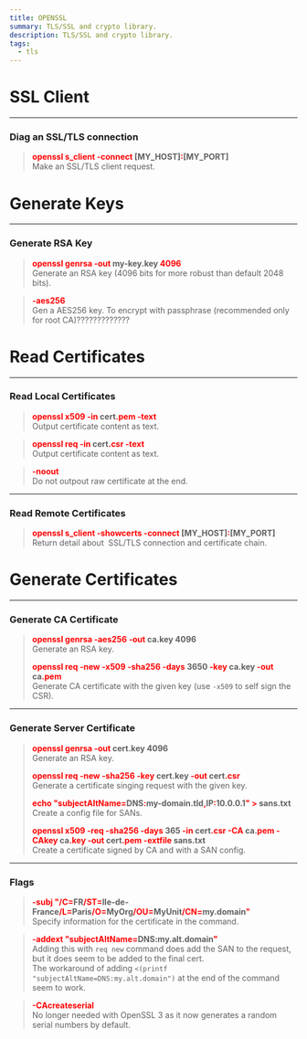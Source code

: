 ```yaml
---
title: OPENSSL
summary: TLS/SSL and crypto library.
description: TLS/SSL and crypto library.
tags:
  - tls
---
```


# SSL Client

---

### Diag an SSL/TLS connection


 > 
 > **<font color=red>openssl s_client -connect</font> \[MY_HOST\]<font color=red>:</font>\[MY_PORT\]**</br>
 > Make an SSL/TLS client request.

# Generate Keys

---

### Generate RSA Key


 > 
 > **<font color=red>openssl genrsa -out</font> my-key.key <font color=red>4096</font>**</br>
 > Generate an RSA key (4096 bits for more robust than default 2048 bits).

 > 
 > **<font color=red>-aes256</font>**</br>
 > Gen a AES256 key.
 > To encrypt with passphrase (recommended only for root CA)?????????????

# Read Certificates

---

### Read Local Certificates


 > 
 > **<font color=red>openssl x509 -in</font> cert<font color=red>.pem -text</font>**</br>
 > Output certificate content as text.

 > 
 > **<font color=red>openssl req -in</font> cert<font color=red>.csr -text</font>**</br>
 > Output certificate content as text.

 > 
 > **<font color=red>-noout</font>**</br>
 > Do not outpout raw certificate at the end.

---

### Read Remote Certificates


 > 
 > **<font color=red>openssl s_client -showcerts -connect</font> \[MY_HOST\]<font color=red>:</font>\[MY_PORT\]**</br>
 > Return detail about  SSL/TLS connection and certificate chain.

# Generate Certificates

---

### Generate CA Certificate


 > 
 > **<font color=red>openssl genrsa -aes256 -out </font>ca.key 4096**</br>
 > Generate an RSA key.
 > 
 > **<font color=red>openssl req -new -x509 -sha256 -days</font> 3650 <font color=red>-key</font> ca.key <font color=red>-out</font> ca<font color=red>.pem</font>**</br>
 > Generate CA certificate with the given key (use `-x509` to self sign the CSR).

---

### Generate Server Certificate


 > 
 > **<font color=red>openssl genrsa -out </font>cert.key 4096**</br>
 > Generate an RSA key.
 > 
 > **<font color=red>openssl req -new -sha256 -key</font> cert.key <font color=red>-out</font> cert<font color=red>.csr</font>**</br>
 > Generate a certificate singing request with the given key.
 > 
 > **<font color=red>echo "subjectAltName=</font>DNS<font color=red>:</font>my-domain.tld<font color=red>,</font>IP<font color=red>:</font>10.0.0.1<font color=red>" ></font> sans.txt**</br>
 > Create a config file for SANs.
 > 
 > **<font color=red>openssl x509 -req -sha256 -days</font> 365 <font color=red>-in</font> cert<font color=red>.csr -CA</font> ca.<font color=red>pem -CAkey</font> ca<font color=red>.key -out</font> cert<font color=red>.pem -extfile</font> sans.txt**</br>
 > Create a certificate signed by CA and with a SAN config.

---

### Flags


 > 
 > **<font color=red>-subj "/C=</font>FR<font color=red>/ST=</font>Ile-de-France<font color=red>/L=</font>Paris<font color=red>/O=</font>MyOrg<font color=red>/OU=</font>MyUnit<font color=red>/CN=</font>my.domain<font color=red>"</font>**</br>
 > Specify information for the certificate in the command.

 > 
 > **<font color=red>-addext "subjectAltName=</font>DNS:my.alt.domain<font color=red>"</font>**</br>
 > Adding this with `req new` command does add the SAN to the request, but it does seem to be added to the final cert.</br>
 > The workaround of adding `<(printf "subjectAltName=DNS:my.alt.domain")` at the end of the command seem to work.

 > 
 > **<font color=red>-CAcreateserial</font>**</br>
 > No longer needed with OpenSSL 3 as it now generates a random serial numbers by default.

